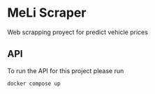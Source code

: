 # MeLi Scraper
Web scrapping proyect for predict vehicle prices

## API
To run the API for this project please run
```bash
docker compose up
```


